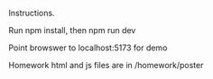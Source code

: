 Instructions.

Run npm install, then npm run dev

Point browswer to localhost:5173 for demo

Homework html and js files are in /homework/poster
